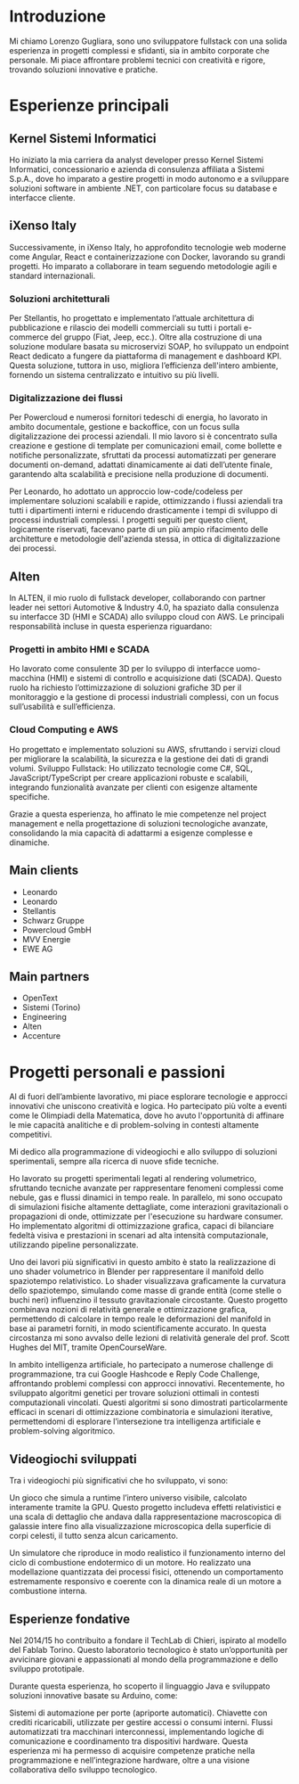 # Introduzione

Mi chiamo Lorenzo Gugliara, sono uno sviluppatore fullstack con una solida esperienza in progetti complessi e sfidanti, sia in ambito corporate che personale. Mi piace affrontare problemi tecnici con creatività e rigore, trovando soluzioni innovative e pratiche.

# Esperienze principali

## Kernel Sistemi Informatici

Ho iniziato la mia carriera da analyst developer presso Kernel Sistemi Informatici, concessionario e azienda di consulenza affiliata a Sistemi S.p.A., dove ho imparato a gestire progetti in modo autonomo e a sviluppare soluzioni software in ambiente .NET, con particolare focus su database e interfacce cliente.

## iXenso Italy

Successivamente, in iXenso Italy, ho approfondito tecnologie web moderne come Angular, React e containerizzazione con Docker, lavorando su grandi progetti. Ho imparato a collaborare in team seguendo metodologie agili e standard internazionali.

### Soluzioni architetturali

Per Stellantis, ho progettato e implementato l’attuale architettura di pubblicazione e rilascio dei modelli commerciali su tutti i portali e-commerce del gruppo (Fiat, Jeep, ecc.). Oltre alla costruzione di una soluzione modulare basata su microservizi SOAP, ho sviluppato un endpoint React dedicato a fungere da piattaforma di management e dashboard KPI. Questa soluzione, tuttora in uso, migliora l’efficienza dell'intero ambiente, fornendo un sistema centralizzato e intuitivo su più livelli.

### Digitalizzazione dei flussi

Per Powercloud e numerosi fornitori tedeschi di energia, ho lavorato in ambito documentale, gestione e backoffice, con un focus sulla digitalizzazione dei processi aziendali. Il mio lavoro si è concentrato sulla creazione e gestione di template per comunicazioni email, come bollette e notifiche personalizzate, sfruttati da processi automatizzati per generare documenti on-demand, adattati dinamicamente ai dati dell’utente finale, garantendo alta scalabilità e precisione nella produzione di documenti.

Per Leonardo, ho adottato un approccio low-code/codeless per implementare soluzioni scalabili e rapide, ottimizzando i flussi aziendali tra tutti i dipartimenti interni e riducendo drasticamente i tempi di sviluppo di processi industriali complessi. I progetti seguiti per questo client, logicamente riservati, facevano parte di un più ampio rifacimento delle architetture e metodologie dell'azienda stessa, in ottica di digitalizzazione dei processi.

## Alten

In ALTEN, il mio ruolo di fullstack developer, collaborando con partner leader nei settori Automotive & Industry 4.0, ha spaziato dalla consulenza su interfacce 3D (HMI e SCADA) allo sviluppo cloud con AWS. Le principali responsabilità incluse in questa esperienza riguardano:

### Progetti in ambito HMI e SCADA

Ho lavorato come consulente 3D per lo sviluppo di interfacce uomo-macchina (HMI) e sistemi di controllo e acquisizione dati (SCADA). Questo ruolo ha richiesto l’ottimizzazione di soluzioni grafiche 3D per il monitoraggio e la gestione di processi industriali complessi, con un focus sull’usabilità e sull’efficienza.

### Cloud Computing e AWS

Ho progettato e implementato soluzioni su AWS, sfruttando i servizi cloud per migliorare la scalabilità, la sicurezza e la gestione dei dati di grandi volumi.
Sviluppo Fullstack: Ho utilizzato tecnologie come C#, SQL, JavaScript/TypeScript per creare applicazioni robuste e scalabili, integrando funzionalità avanzate per clienti con esigenze altamente specifiche.

Grazie a questa esperienza, ho affinato le mie competenze nel project management e nella progettazione di soluzioni tecnologiche avanzate, consolidando la mia capacità di adattarmi a esigenze complesse e dinamiche.

## Main clients

- Leonardo
- Leonardo
- Stellantis
- Schwarz Gruppe
- Powercloud GmbH
- MVV Energie
- EWE AG

## Main partners

- OpenText
- Sistemi (Torino)
- Engineering
- Alten
- Accenture

# Progetti personali e passioni

Al di fuori dell’ambiente lavorativo, mi piace esplorare tecnologie e approcci innovativi che uniscono creatività e logica. Ho partecipato più volte a eventi come le Olimpiadi della Matematica, dove ho avuto l'opportunità di affinare le mie capacità analitiche e di problem-solving in contesti altamente competitivi.

Mi dedico alla programmazione di videogiochi e allo sviluppo di soluzioni sperimentali, sempre alla ricerca di nuove sfide tecniche.

Ho lavorato su progetti sperimentali legati al rendering volumetrico, sfruttando tecniche avanzate per rappresentare fenomeni complessi come nebule, gas e flussi dinamici in tempo reale. In parallelo, mi sono occupato di simulazioni fisiche altamente dettagliate, come interazioni gravitazionali o propagazioni di onde, ottimizzate per l'esecuzione su hardware consumer. Ho implementato algoritmi di ottimizzazione grafica, capaci di bilanciare fedeltà visiva e prestazioni in scenari ad alta intensità computazionale, utilizzando pipeline personalizzate.

Uno dei lavori più significativi in questo ambito è stato la realizzazione di uno shader volumetrico in Blender per rappresentare il manifold dello spaziotempo relativistico. Lo shader visualizzava graficamente la curvatura dello spaziotempo, simulando come masse di grande entità (come stelle o buchi neri) influenzino il tessuto gravitazionale circostante. Questo progetto combinava nozioni di relatività generale e ottimizzazione grafica, permettendo di calcolare in tempo reale le deformazioni del manifold in base ai parametri forniti, in modo scientificamente accurato. In questa circostanza mi sono avvalso delle lezioni di relatività generale del prof. Scott Hughes del MIT, tramite OpenCourseWare.

In ambito intelligenza artificiale, ho partecipato a numerose challenge di programmazione, tra cui Google Hashcode e Reply Code Challenge, affrontando problemi complessi con approcci innovativi. Recentemente, ho sviluppato algoritmi genetici per trovare soluzioni ottimali in contesti computazionali vincolati. Questi algoritmi si sono dimostrati particolarmente efficaci in scenari di ottimizzazione combinatoria e simulazioni iterative, permettendomi di esplorare l’intersezione tra intelligenza artificiale e problem-solving algoritmico.

## Videogiochi sviluppati

Tra i videogiochi più significativi che ho sviluppato, vi sono:

Un gioco che simula a runtime l’intero universo visibile, calcolato interamente tramite la GPU. Questo progetto includeva effetti relativistici e una scala di dettaglio che andava dalla rappresentazione macroscopica di galassie intere fino alla visualizzazione microscopica della superficie di corpi celesti, il tutto senza alcun caricamento.

Un simulatore che riproduce in modo realistico il funzionamento interno del ciclo di combustione endotermico di un motore. Ho realizzato una modellazione quantizzata dei processi fisici, ottenendo un comportamento estremamente responsivo e coerente con la dinamica reale di un motore a combustione interna.

## Esperienze fondative

Nel 2014/15 ho contribuito a fondare il TechLab di Chieri, ispirato al modello del Fablab Torino. Questo laboratorio tecnologico è stato un’opportunità per avvicinare giovani e appassionati al mondo della programmazione e dello sviluppo prototipale.

Durante questa esperienza, ho scoperto il linguaggio Java e sviluppato soluzioni innovative basate su Arduino, come:

Sistemi di automazione per porte (apriporte automatici).
Chiavette con crediti ricaricabili, utilizzate per gestire accessi o consumi interni.
Flussi automatizzati tra macchinari interconnessi, implementando logiche di comunicazione e coordinamento tra dispositivi hardware.
Questa esperienza mi ha permesso di acquisire competenze pratiche nella programmazione e nell’integrazione hardware, oltre a una visione collaborativa dello sviluppo tecnologico.
